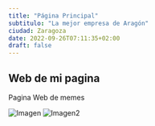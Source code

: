 ```yaml
---
title: "Página Principal"
subtitulo: "La mejor empresa de Aragón"
ciudad: Zaragoza
date: 2022-09-26T07:11:35+02:00
draft: false
---
```


## Web de mi pagina

Pagina Web de memes

![Imagen](http://pm1.narvii.com/7119/b0abdf491cffde4bdf95850956c1b15a5591a4b5r1-712-707v2_uhq.jpg)
![Imagen2](https://wl-brightside.cf.tsp.li/resize/728x/jpg/0bb/959/ba16a05fa7b18c5f21767d2b1c.jpg)